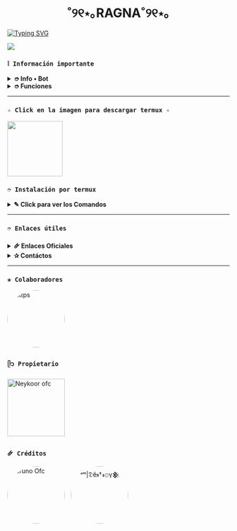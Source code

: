 <h1 align="center">˚୨୧⋆｡RAGNA˚୨୧⋆｡</h1>

[![Typing SVG](https://readme-typing-svg.demolab.com?font=Fira+Code&pause=1000&color=00BFFF&lines=Bienvenido(a)+a+mi+repositorio;disfruta+de+Ragna+dev+Harvak)](https://git.io/typing-svg)

 <img src= "https://files.catbox.moe/u88993.jpg">
    </p>

### **`❕️ Información importante`**

<details>
 <summary><b> ➮ Info • Bot</b></summary>

* Este proyecto **no está afiliado de ninguna manera** con `WhatsApp`, `Inc. WhatsApp` es una marca registrada de `WhatsApp LLC`, y este bot es un **desarrollo independiente** que **no tiene ninguna relación oficial con la compañía**.
</details>

<details>
 <summary><b> ➮ Funciones</b></summary>

> Bot en desarrollo si presenta alguna falla reportar al creador para darle una solución óptima.

- [x] Interacción con voz y texto
- [x] Configuración de grupo
- [x] antidelete, antilink, antispam, etc
- [x] Bienvenida personalizada
- [x] Juegos, tictactoe, mate, etc
- [x] Chatbot (simsimi)
- [x] Chatbot (autoresponder)
- [x] Crear sticker de image/video/gif/url
- [x] SubBot (Jadibot)
- [x] Buscador Google
- [x] Juego RPG
- [x] Personalizar imagen del menú
- [x] Descarga de música y video De YT
- [ ] Otros

</details>

---

### **`✧ Click en la imagen para descargar termux ✧`**
<a
href="https://www.mediafire.com/file/llugt4zgj7g3n3u/com.termux_1020.apk/file"><img src="https://qu.ax/finc.jpg" height="125px"></a> 

### **`➮ Instalación por termux`**

<details>
 <summary><b> ✎ Click para ver los Comandos </b></summary>

### **❀ Instalación manual por termux**
> Nota: Copie y pegue los comandos en termux uno por uno.
```bash
termux-setup-storage
```

```bash
apt update && apt upgrade && pkg install -y git nodejs ffmpeg imagemagick yarn
```

```bash
git clone https://github.com/Harvak-OFC/RAGNA && cd RAGNA
```

```bash
yarn install
```

```bash
npm install
```

```bash
npm update
```

```bash
npm start
```

> Si aparece (Y/I/N/O/D/Z) [default=N] ? use la letra "y" + "ENTER" para continuar con la instalación

### **🜸 Activar en caso de detenerse en termux**

> Si después de instalar el bot en Termux se detiene (pantalla en blanco, pérdida de conexión a Internet, reinicio del dispositivo), sigue estos pasos:

❒ Abre Termux y navega al directorio del bot:
   
   ```bash
    cd RAGNA
   ```

❒ Inicia el bot nuevamente:
  
   ```bash
    npm start
   ```

### **✰ Volverte owner del Bot**

> Si después de instalar el bot en Termux y iniciar la session del bot (deseas poner tu número es la lista de owner pon este comando:

   ```bash
    cd RAGNA && nano settings.js
   ```

</details>

---
### **`➮ Enlaces útiles`**

<details>
 <summary><b> 🜸 Enlaces Oficiales </b></summary>

 * Canal Oficial  [`¡Click aquí!`](https://whatsapp.com/channel/0029VazHywx0rGiUAYluYB24)
* Grupo Oficial [`¡Click aquí!`](https://chat.whatsapp.com/Gqv0byeAjXiHPL5bX94UGE)
* Comunidad Oficial [`¡Click aquí!`](https://chat.whatsapp.com/CHXQizfRDItFdWM8F217oB)
</details>

<details>
<summary><b> ✰ Contáctos</b></summary>

* WhatsApp: [`Aquí`](https://wa.me/5216631079388)


</details>

---

### **`❀ Colaboradores`**

<a href="https://github.com/https0J" style="display:inline-block; margin-right: 10px; text-decoration: none;"><img src="https://github.com/https0J.png" width="130" height="130" alt="https" style="border-radius: 50%;"/>
</a>

### **`ᥫ᭡ Propietario`**
<a
href="https://github.com/Aqua200"><img src="https://github.com/Aqua200.png" width="130" height="130" alt="
Neykoor ofc"/></a>

### **`🜸 Créditos`**

<a href="https://github.com/BrunoSobrino" style="display:inline-block; margin-right: 10px; text-decoration: none;"><img src="https://github.com/BrunoSobrino.png" width="130" height="130" alt="Bruno Ofc" style="border-radius: 50%;"/>
</a>
<a href="https://github.com/The-King-Destroy" style="display:inline-block; margin-right: 10px; text-decoration: none;"><img src="https://github.com/The-King-Destroy.png" width="130" height="130" alt="ⁱᵃᵐ|𝔇ĕ𝐬†𝓻⊙γ𒆜" style="border-radius: 50%;"/>
</a>

